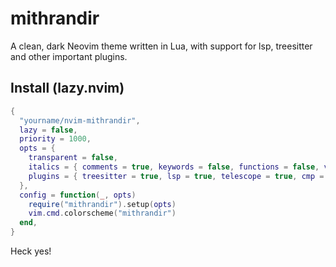 # mithrandir

A clean, dark Neovim theme written in Lua, with support for lsp, treesitter and other important plugins.

## Install (lazy.nvim)

```lua
{
  "yourname/nvim-mithrandir",
  lazy = false,
  priority = 1000,
  opts = {
    transparent = false,
    italics = { comments = true, keywords = false, functions = false, variables = false },
    plugins = { treesitter = true, lsp = true, telescope = true, cmp = true, gitsigns = true },
  },
  config = function(_, opts)
    require("mithrandir").setup(opts)
    vim.cmd.colorscheme("mithrandir")
  end,
}

```

Heck yes!
